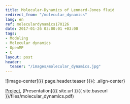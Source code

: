 ```yaml
---
title: Molecular-Dynamics of Lennard-Jones fluid
redirect_from: "/molecular_dynamics"
lang: en
ref: moleculardynamics170126
date: 2017-01-26 03:00:01 +03:00
tags:
- Modeling
- Molecular dynamics
- OpenMP
- C
layout: post
header:
  teaser: "/images/molecular_dynamics.jpg"
---
```


![image-center]({{ page.header.teaser }}){: .align-center}

[Project](https://github.com/akarazeev/MolecularDynamics-3sem-MIPT-2015), [Presentation]({{ site.url }}{{ site.baseurl }}/files/molecular_dynamics.pdf)
